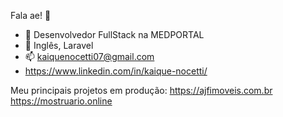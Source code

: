 Fala ae! 👋
<!--div align="center">
  <a href="https://github.com/rafaballerini](https://www.linkedin.com/in/kaique-nocetti-9950b7212">
  <img height="180em" src="https://github-readme-stats.vercel.app/api?username=kaiqueno7&show_icons=true&theme=dracula&include_all_commits=true&count_private=true"/>
  <img height="180em" src="https://github-readme-stats.vercel.app/api/top-langs/?username=kaiqueno7&layout=compact&langs_count=7&theme=dracula"/>
</div-->

- 🔭 Desenvolvedor FullStack na MEDPORTAL
- 🌱 Inglês, Laravel 
- 📫 kaiquenocetti07@gmail.com
- https://www.linkedin.com/in/kaique-nocetti/

Meu principais projetos em produção:
https://ajfimoveis.com.br
https://mostruario.online

